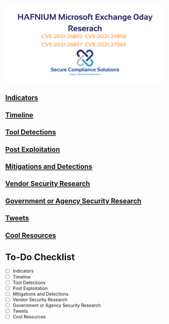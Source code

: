 ![](https://github.com/SCS-Labs/Images/raw/main/SCS%20-%20HAFNIUM.png)



## [Indicators](/indicators/README.md)
## [Timeline](Timeline.md)
## [Tool Detections](/tool-detections/README.md)
## [Post Exploitation](/post-exploitation/README.md)
## [Mitigations and Detections](/mitigations-and-detections/README.md)
## [Vendor Security Research](/vendor-security-research/README.md)
## [Government or Agency Security Research](/gov-sec-research/README.md)
## [Tweets](Tweets.md)
## [Cool Resources](/resources/README.md)


# To-Do Checklist

- [ ] Indicators 
- [ ] Timeline
- [ ] Tool Detections
- [ ] Post Exploitation
- [ ] Mitigations and Detections
- [ ] Vendor Security Research
- [ ] Government or Agency Security Research
- [ ] Tweets
- [ ] Cool Resources
